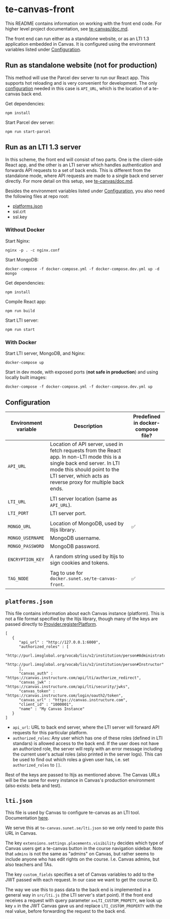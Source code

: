 # te-canvas-front

This README contains information on working with the front end code. For higher level project documentation, see [te-canvas/doc.md](https://github.com/SUNET/te-canvas/blob/main/doc.md).

The front end can run either as a standalone website, or as an LTI 1.3 application embedded in Canvas. It is configured using the environment variables listed under [Configuration](#configuration).

## Run as standalone website (not for production)

This method will use the Parcel dev server to run our React app. This supports hot reloading and is very convenient for development. The only [configuration](#configuration) needed in this case is `API_URL`, which is the location of a te-canvas back end.

Get dependencies:

```
npm install
```

Start Parcel dev server:

```
npm run start-parcel
```

## Run as an LTI 1.3 server

In this scheme, the front end will consist of two parts. One is the client-side React app, and the other is an LTI server which handles authentication and forwards API requests to a set of back ends. This is different from the standalone mode, where API requests are made to a single back end server directly. For more detail on this setup, see [te-canvas/doc.md](https://github.com/SUNET/te-canvas/blob/main/doc.md).

Besides the environment variables listed under [Configuration](#configuration), you also need the following files at repo root:

- [platforms.json](#platforms.json)
- ssl.crt
- ssl.key

### Without Docker

Start Nginx:

```
nginx -p . -c nginx.conf
```

Start MongoDB:

```
docker-compose -f docker-compose.yml -f docker-compose.dev.yml up -d mongo
```

Get dependencies:

```
npm install
```

Compile React app:

```
npm run build
```

Start LTI server:

```
npm run start
```

### With Docker

Start LTI server, MongoDB, and Nginx:

```
docker-compose up
```

Start in dev mode, with exposed ports (**not safe in production**) and using locally built images:

```
docker-compose -f docker-compose.yml -f docker-compose.dev.yml up
```

## Configuration

| Environment variable | Description                                               | Predefined in docker-compose file? |
| -                    | -                                                         | -                                  |
| `API_URL`            | Location of API server, used in fetch requests from the React app. In non-LTI mode this is a single back end server. In LTI mode this should point to the LTI server, which acts as reverse proxy for multiple back ends. | |
|                      |                                                           |                                    |
| `LTI_URL`            | LTI server location (same as `API_URL`).                  |                                    |
| `LTI_PORT`           | LTI server port.                                          |                                    |
|                      |                                                           |                                    |
| `MONGO_URL`          | Location of MongoDB, used by ltijs library.               | ✅                                 |
| `MONGO_USERNAME`     | MongoDB username.                                         |                                    |
| `MONGO_PASSWORD`     | MongoDB password.                                         |                                    |
|                      |                                                           |                                    |
| `ENCRYPTION_KEY`     | A random string used by ltijs to sign cookies and tokens. |                                    |
|                      |                                                           |                                    |
| `TAG_NODE`           | Tag to use for `docker.sunet.se/te-canvas-front`.         | ✅                                 |

## `platforms.json`

This file contains information about each Canvas instance (platform). This is not a file format specified by the ltijs library, though many of the keys are passed directly to [Provider.registerPlatform](https://cvmcosta.me/ltijs/#/provider?id=async-providerregisterplatformplatform).

```
[
   {
      "api_url" : "http://127.0.0.1:6000",
      "authorized_roles" : [
         "http://purl.imsglobal.org/vocab/lis/v2/institution/person#Administrator",
         "http://purl.imsglobal.org/vocab/lis/v2/institution/person#Instructor"
      ],
      "canvas_auth" : "https://canvas.instructure.com/api/lti/authorize_redirect",
      "canvas_jwk" : "https://canvas.instructure.com/api/lti/security/jwks",
      "canvas_token" : "https://canvas.instructure.com/login/oauth2/token",
      "canvas_url" : "https://canvas.instructure.com",
      "client_id" : "1000001",
      "name" : "My Canvas Instance"
   }
]
```

- `api_url`: URL to back end server, where the LTI server will forward API requests for this particular platform.
- `authorized_roles`: Any user which has one of these roles (defined in LTI standars) is allowed access to the back end. If the user does not have an authorized role, the server will reply with an error message including the current user's actual roles (also printed in the server logs). This can be used to find out which roles a given user has, i.e. set `authorized_roles` to `[]`.

Rest of the keys are passed to ltijs as mentioned above. The Canvas URLs will be the same for every instance in Canvas's production environment (also exists: beta and test).

## `lti.json`

This file is used by Canvas to configure te-canvas as an LTI tool. Documentation [here](https://canvas.instructure.com/doc/api/file.lti_dev_key_config.html).

We serve this at `te-canvas.sunet.se/lti.json` so we only need to paste this URL in Canvas.

The key `extensions.settings.placements.visibility` decides which type of Canvas users get a te-canvas button in the course navigation sidebar. Note that `admins` is not the same as "admins" on Canvas, but rather seems to include anyone who has edit rights on the course. I.e. Canvas admins, but also teachers and TAs.

The key `custom_fields` specifies a set of Canvas variables to add to the JWT passed with each request. In our case we want to get the course ID.

The way we use this to pass data to the back end is implemented in a general way in `src/lti.js` (the LTI server's start point). If the front end receives a request with query parameter `x=LTI_CUSTOM_PROPETY`, we look up key `x` in the JWT Canvas gave us and replace `LTI_CUSTOM_PROPERTY` with the real value, before forwarding the request to the back end.
